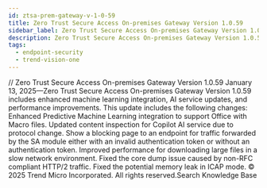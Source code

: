 ```yaml
---
id: ztsa-prem-gateway-v-1-0-59
title: Zero Trust Secure Access On-premises Gateway Version 1.0.59
sidebar_label: Zero Trust Secure Access On-premises Gateway Version 1.0.59
description: Zero Trust Secure Access On-premises Gateway Version 1.0.59
tags:
  - endpoint-security
  - trend-vision-one
---
```


/*<![CDATA[*/ $('#title').html($('meta[name=map-description]').attr('content')); /*]]>*/ Zero Trust Secure Access On-premises Gateway Version 1.0.59 January 13, 2025—Zero Trust Secure Access On-premises Gateway Version 1.0.59 includes enhanced machine learning integration, AI service updates, and performance improvements. This update includes the following changes: Enhanced Predictive Machine Learning integration to support Office with Macro files. Updated content inspection for Copilot AI service due to protocol change. Show a blocking page to an endpoint for traffic forwarded by the SA module either with an invalid authentication token or without an authentication token. Improved performance for downloading large files in a slow network environment. Fixed the core dump issue caused by non-RFC compliant HTTP/2 traffic. Fixed the potential memory leak in ICAP mode. © 2025 Trend Micro Incorporated. All rights reserved.Search Knowledge Base